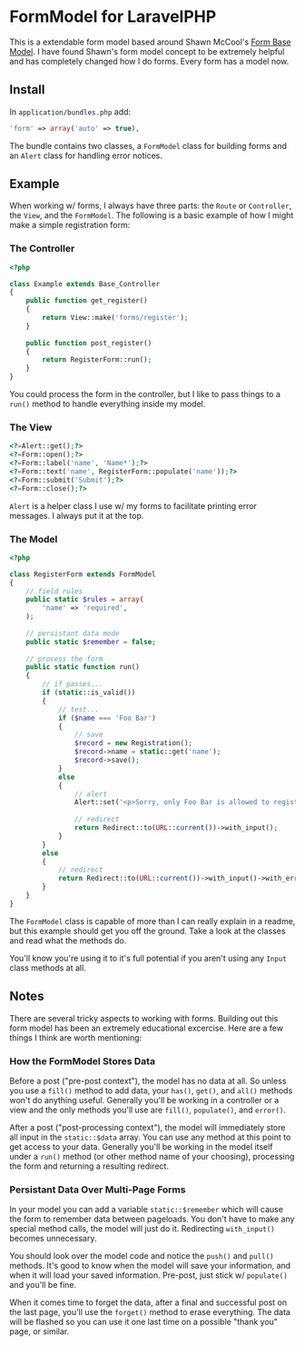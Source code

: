 # FormModel for LaravelPHP #

This is a extendable form model based around Shawn McCool's [Form Base Model](https://github.com/ShawnMcCool/laravel-form-base-model).  I have found Shawn's form model concept to be extremely helpful and has completely changed how I do forms.  Every form has a model now.

## Install ##

In ``application/bundles.php`` add:

```php
'form' => array('auto' => true),
```

The bundle contains two classes, a ``FormModel`` class for building forms and an ``Alert`` class for handling error notices.

## Example ##

When working w/ forms, I always have three parts:  the ``Route`` or ``Controller``, the ``View``, and the ``FormModel``.  The following is a basic example of how I might make a simple registration form:

### The Controller ###

```php
<?php

class Example extends Base_Controller
{
	public function get_register()
	{
		return View::make('forms/register');
	}
	
	public function post_register()
	{
		return RegisterForm::run();
	}
}
```

You could process the form in the controller, but I like to pass things to a ``run()`` method to handle everything inside my model.

### The View ###

```php
<?=Alert::get();?>
<?=Form::open();?>
<?=Form::label('name', 'Name*');?>
<?=Form::text('name', RegisterForm::populate('name'));?>
<?=Form::submit('Submit');?>
<?=Form::close();?>
```

``Alert`` is a helper class I use w/ my forms to facilitate printing error messages.  I always put it at the top.

### The Model ###

```php
<?php

class RegisterForm extends FormModel
{
	// field rules
	public static $rules = array(
		'name' => 'required',
	);
	
	// persistant data mode
	public static $remember = false;
	
	// process the form
	public static function run()
	{
		// if passes...
		if (static::is_valid())
		{
			// test...
			if ($name === 'Foo Bar')
			{
				// save
				$record = new Registration();
				$record->name = static::get('name');
				$record->save();
			}
			else
			{
				// alert
				Alert::set('<p>Sorry, only Foo Bar is allowed to register.</p>', 'red');
				
				// redirect
				return Redirect::to(URL::current())->with_input();
			}
		}
		else
		{
			// redirect
			return Redirect::to(URL::current())->with_input()->with_errors(static::validation());
		}
	}
}
```

The ``FormModel`` class is capable of more than I can really explain in a readme, but this example should get you off the ground.  Take a look at the classes and read what the methods do.

You'll know you're using it to it's full potential if you aren't using any ``Input`` class methods at all.

## Notes ##

There are several tricky aspects to working with forms.  Building out this form model has been an extremely educational excercise.  Here are a few things I think are worth mentioning:

### How the FormModel Stores Data ###

Before a post ("pre-post context"), the model has no data at all.  So unless you use a ``fill()`` method to add data, your ``has()``, ``get()``, and ``all()`` methods won't do anything useful.  Generally you'll be working in a controller or a view and the only methods you'll use are ``fill()``, ``populate()``, and ``error()``.

After a post ("post-processing context"), the model will immediately store all input in the ``static::$data`` array.  You can use any method at this point to get access to your data.  Generally you'll be working in the model itself under a ``run()`` method (or other method name of your choosing), processing the form and returning a resulting redirect. 

### Persistant Data Over Multi-Page Forms ###

In your model you can add a variable ``static::$remember`` which will cause the form to remember data between pageloads.  You don't have to make any special method calls, the model will just do it.  Redirecting ``with_input()`` becomes unnecessary.

You should look over the model code and notice the ``push()`` and ``pull()`` methods.  It's good to know when the model will save your information, and when it will load your saved information.  Pre-post, just stick w/ ``populate()`` and you'll be fine.

When it comes time to forget the data, after a final and successful post on the last page, you'll use the ``forget()`` method to erase everything.  The data will be flashed so you can use it one last time on a possible "thank you" page, or similar.